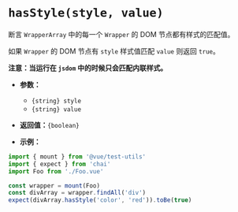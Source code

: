 # `hasStyle(style, value)`

断言 `WrapperArray` 中的每一个 `Wrapper` 的 DOM 节点都有样式的匹配值。

如果 `Wrapper` 的 DOM 节点有 `style` 样式值匹配 `value` 则返回 `true`。

**注意：当运行在 `jsdom` 中的时候只会匹配内联样式。**

- **参数：**
  - `{string} style`
  - `{string} value`

- **返回值：**`{boolean}`

- **示例：**

```js
import { mount } from '@vue/test-utils'
import { expect } from 'chai'
import Foo from './Foo.vue'

const wrapper = mount(Foo)
const divArray = wrapper.findAll('div')
expect(divArray.hasStyle('color', 'red')).toBe(true)
```
